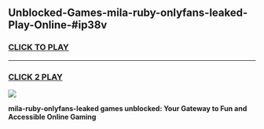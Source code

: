 
## Unblocked-Games-mila-ruby-onlyfans-leaked-Play-Online-#ip38v
<h3>
<a href="https://premium.freeplayer.one?title=mila-ruby-onlyfans-leaked&ref=27F">CLICK TO PLAY</a></h3>
<hr>

<h3>
<a href="https://premium.freeplayer.one?title=mila-ruby-onlyfans-leaked&ref=27F">CLICK 2 PLAY</a>
  
</h3>

<a href="https://premium.freeplayer.one?title=mila-ruby-onlyfans-leaked&ref=27F"><img src="https://clearcache.store/games.png"></a>


**mila-ruby-onlyfans-leaked games unblocked: Your Gateway to Fun and Accessible Online Gaming**
